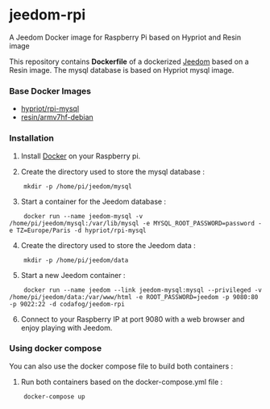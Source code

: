 # jeedom-rpi
A Jeedom Docker image for Raspberry Pi based on Hypriot and Resin image



This repository contains **Dockerfile** of a dockerized [Jeedom](https://www.jeedom.com) based on a Resin image. The mysql database is based on Hypriot mysql image.


### Base Docker Images

* [hypriot/rpi-mysql](https://hub.docker.com/r/hypriot/rpi-mysql/)
* [resin/armv7hf-debian](https://hub.docker.com/r/resin/armv7hf-debian/)


### Installation

1. Install [Docker](https://www.docker.com/) on your Raspberry pi.

2. Create the directory used to store the mysql database :
```
    mkdir -p /home/pi/jeedom/mysql
```
3. Start a container for the Jeedom database :
```
    docker run --name jeedom-mysql -v /home/pi/jeedom/mysql:/var/lib/mysql -e MYSQL_ROOT_PASSWORD=password -e TZ=Europe/Paris -d hypriot/rpi-mysql
```
4. Create the directory used to store the Jeedom data :
```
    mkdir -p /home/pi/jeedom/data
``` 
5. Start a new Jeedom container :
```
    docker run --name jeedom --link jeedom-mysql:mysql --privileged -v /home/pi/jeedom/data:/var/www/html -e ROOT_PASSWORD=jeedom -p 9080:80 -p 9022:22 -d codafog/jeedom-rpi
```
6. Connect to your Raspberry IP at port 9080 with a web browser and enjoy playing with Jeedom.

### Using docker compose

You can also use the docker compose file to build both containers :

1. Run both containers based on the docker-compose.yml file :
```
    docker-compose up
```

